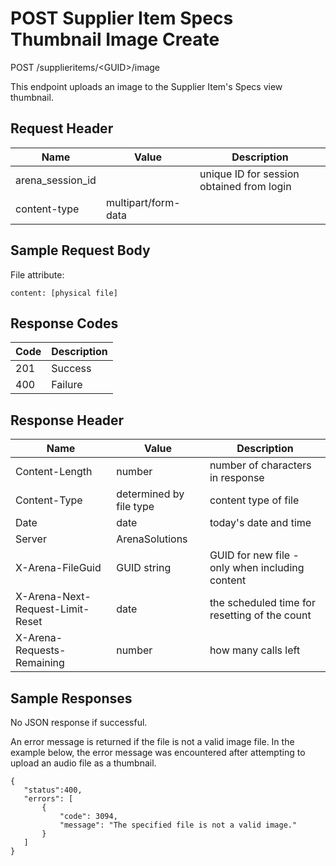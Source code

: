 # POST Supplier Item Specs Thumbnail Image Create
POST /supplieritems/&lt;GUID&gt;/image

This endpoint uploads an image to the Supplier Item's Specs view thumbnail.

## Request Header

| Name  | Value  | Description  |
|  --- |  --- |  --- | 
| arena_session_id  |   | unique ID for session obtained from login  |
| content-type  | multipart/form-data  |   |

## Sample Request Body
File attribute:

```
content: [physical file]
```
## Response Codes

| Code  | Description  |
|  --- |  --- | 
| 201  | Success  |
| 400  | Failure  |

## Response Header

| Name  | Value  | Description  |
|  --- |  --- |  --- | 
| Content-Length  | number  | number of characters in response  |
| Content-Type  | determined by file type  | content type of file  |
| Date  | date  | today's date and time  |
| Server  | ArenaSolutions  |   |
| X-Arena-FileGuid  | GUID string  | GUID for new file - only when including content  |
| X-Arena-Next-Request-Limit-Reset   | date  | the scheduled time for resetting of the count  |
| X-Arena-Requests-Remaining   | number  | how many calls left  |

## Sample Responses
No JSON response if successful.

An error message is returned if the file is not a valid image file. In the example below, the error message was encountered after attempting to upload an audio file as a thumbnail.

```
{
   "status":400,
   "errors": [
       {
           "code": 3094,
           "message": "The specified file is not a valid image."
       }
   ]
}
```
